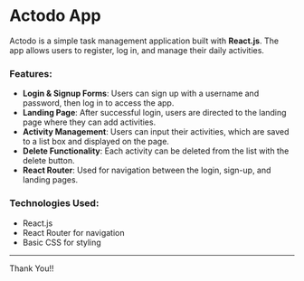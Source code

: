 # Actodo App

Actodo is a simple task management application built with **React.js**. The app allows users to register, log in, and manage their daily activities.

### Features:
- **Login & Signup Forms**: Users can sign up with a username and password, then log in to access the app.
- **Landing Page**: After successful login, users are directed to the landing page where they can add activities.
- **Activity Management**: Users can input their activities, which are saved to a list box and displayed on the page.
- **Delete Functionality**: Each activity can be deleted from the list with the delete button.
- **React Router**: Used for navigation between the login, sign-up, and landing pages.

### Technologies Used:
- React.js
- React Router for navigation
- Basic CSS for styling

---
Thank You!!
